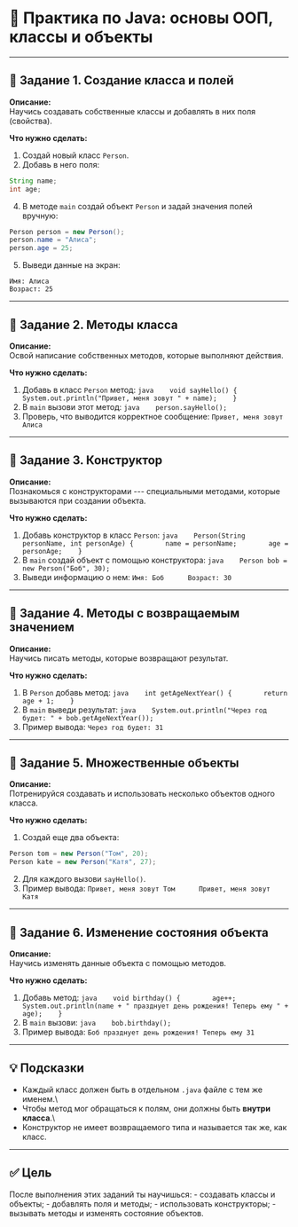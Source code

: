 # 🧠 Практика по Java: основы ООП, классы и объекты

------------------------------------------------------------------------

## 🧩 Задание 1. Создание класса и полей

**Описание:**\
Научись создавать собственные классы и добавлять в них поля (свойства).

**Что нужно сделать:** 
1. Создай новый класс `Person`.
2. Добавь в него поля:
```java
String name;
int age;
```
4. В методе `main` создай объект `Person` и задай значения полей вручную:
```java
Person person = new Person();
person.name = "Алиса";
person.age = 25;
```
5. Выведи данные на экран:
```
Имя: Алиса
Возраст: 25
```

------------------------------------------------------------------------

## 🧩 Задание 2. Методы класса

**Описание:**\
Освой написание собственных методов, которые выполняют действия.

**Что нужно сделать:** 
1. Добавь в класс `Person` метод:
`java    void sayHello() {        System.out.println("Привет, меня зовут " + name);    }`
2. В `main` вызови этот метод: `java    person.sayHello();` 
3. Проверь, что выводится корректное сообщение: `Привет, меня зовут Алиса`

------------------------------------------------------------------------

## 🧩 Задание 3. Конструктор

**Описание:**\
Познакомься с конструкторами --- специальными методами, которые
вызываются при создании объекта.

**Что нужно сделать:** 
1. Добавь конструктор в класс `Person`:
`java    Person(String personName, int personAge) {        name = personName;        age = personAge;    }`
2. В `main` создай объект с помощью конструктора:
`java    Person bob = new Person("Боб", 30);` 
3. Выведи информацию о нем: `Имя: Боб      Возраст: 30`

------------------------------------------------------------------------

## 🧩 Задание 4. Методы с возвращаемым значением

**Описание:**\
Научись писать методы, которые возвращают результат.

**Что нужно сделать:** 
1. В `Person` добавь метод:
`java    int getAgeNextYear() {        return age + 1;    }` 
2. В `main` выведи результат:
`java    System.out.println("Через год будет: " + bob.getAgeNextYear());`
3. Пример вывода: `Через год будет: 31`

------------------------------------------------------------------------

## 🧩 Задание 5. Множественные объекты

**Описание:**\
Потренируйся создавать и использовать несколько объектов одного класса.

**Что нужно сделать:** 
1. Создай еще два объекта:
```java
Person tom = new Person("Том", 20);
Person kate = new Person("Катя", 27);
```
2. Для каждого вызови `sayHello()`.
3. Пример вывода: `Привет, меня зовут Том      Привет, меня зовут Катя`

------------------------------------------------------------------------

## 🧩 Задание 6. Изменение состояния объекта

**Описание:**\
Научись изменять данные объекта с помощью методов.

**Что нужно сделать:** 
1. Добавь метод:
`java    void birthday() {        age++;        System.out.println(name + " празднует день рождения! Теперь ему " + age);    }`
2. В `main` вызови: `java    bob.birthday();` 
3. Пример вывода: `Боб празднует день рождения! Теперь ему 31`

------------------------------------------------------------------------

## 💡 Подсказки

-   Каждый класс должен быть в отдельном `.java` файле с тем же именем.\
-   Чтобы метод мог обращаться к полям, они должны быть **внутри
    класса**.\
-   Конструктор не имеет возвращаемого типа и называется так же, как
    класс.

------------------------------------------------------------------------

## ✅ Цель

После выполнения этих заданий ты научишься: - создавать классы и
объекты; - добавлять поля и методы; - использовать конструкторы; -
вызывать методы и изменять состояние объектов.
